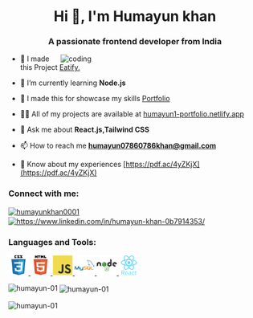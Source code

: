 <h1 align="center">Hi 👋, I'm Humayun khan</h1>
<h3 align="center">A passionate frontend developer from India</h3>

<img align="right" alt="coding" width="400" src="https://media.giphy.com/media/3o7aCTfyhYawdOXcFW/giphy.gif
">

- 🔭 I made this Project [Eatify.](https://humayun-01.github.io/Eatify./)

- 🌱 I’m currently learning **Node.js**

- 🔭 I made this for showcase my skills [Portfolio]( https://humayun-01.github.io/Portfolio/)

- 👨‍💻 All of my projects are available at [humayun1-portfolio.netlify.app]( https://humayun-01.github.io/Portfolio/)

- 💬 Ask me about **React.js,Tailwind CSS**

- 📫 How to reach me **humayun07860786khan@gmail.com**

- 📄 Know about my experiences [https://pdf.ac/4yZKjX](https://pdf.ac/4yZKjX)

<h3 align="left">Connect with me:</h3>
<p align="left">
<a href="https://twitter.com/humayunkhan0001" target="blank"><img align="center" src="https://raw.githubusercontent.com/rahuldkjain/github-profile-readme-generator/master/src/images/icons/Social/twitter.svg" alt="humayunkhan0001" height="30" width="40" /></a>
<a href="https://linkedin.com/in/https://www.linkedin.com/in/humayun-khan-0b7914353/" target="blank"><img align="center" src="https://raw.githubusercontent.com/rahuldkjain/github-profile-readme-generator/master/src/images/icons/Social/linked-in-alt.svg" alt="https://www.linkedin.com/in/humayun-khan-0b7914353/" height="30" width="40" /></a>
</p>

<h3 align="left">Languages and Tools:</h3>
<p align="left"> <a href="https://www.w3schools.com/css/" target="_blank" rel="noreferrer"> <img src="https://raw.githubusercontent.com/devicons/devicon/master/icons/css3/css3-original-wordmark.svg" alt="css3" width="40" height="40"/> </a> <a href="https://www.w3.org/html/" target="_blank" rel="noreferrer"> <img src="https://raw.githubusercontent.com/devicons/devicon/master/icons/html5/html5-original-wordmark.svg" alt="html5" width="40" height="40"/> </a> <a href="https://developer.mozilla.org/en-US/docs/Web/JavaScript" target="_blank" rel="noreferrer"> <img src="https://raw.githubusercontent.com/devicons/devicon/master/icons/javascript/javascript-original.svg" alt="javascript" width="40" height="40"/> </a> <a href="https://www.mysql.com/" target="_blank" rel="noreferrer"> <img src="https://raw.githubusercontent.com/devicons/devicon/master/icons/mysql/mysql-original-wordmark.svg" alt="mysql" width="40" height="40"/> </a> <a href="https://nodejs.org" target="_blank" rel="noreferrer"> <img src="https://raw.githubusercontent.com/devicons/devicon/master/icons/nodejs/nodejs-original-wordmark.svg" alt="nodejs" width="40" height="40"/> </a> <a href="https://reactjs.org/" target="_blank" rel="noreferrer"> <img src="https://raw.githubusercontent.com/devicons/devicon/master/icons/react/react-original-wordmark.svg" alt="react" width="40" height="40"/> </a> </p>

<p><img align="left" src="https://github-readme-stats.vercel.app/api/top-langs?username=humayun-01&show_icons=true&locale=en&layout=compact" alt="humayun-01" /></p>

<p>&nbsp;<img align="center" src="https://github-readme-stats.vercel.app/api?username=humayun-01&show_icons=true&locale=en" alt="humayun-01" /></p>

<p><img align="center" src="https://github-readme-streak-stats.herokuapp.com/?user=humayun-01&" alt="humayun-01" /></p>
